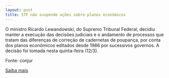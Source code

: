 ```yaml
---
layout: post
title: STF não suspende ações sobre planos econômicos
---
```

<p>O ministro Ricardo Lewandowski, do Supremo Tribunal Federal, decidiu manter a execução das decisões judiciais e o andamento de processos que tratam das diferenças de correção de cadernetas de poupança, por conta dos planos econômicos editados desde 1986 por sucessivos governos. A decisão foi tomada nesta quinta-feira (12/3).</p><p>Fonte: conjur</p><p><a href="http://www.conjur.com.br/2009-mar-12/stf-nega-liminar-suspender-acoes-planos-economicos" target="_blank">Saiba mais </a></p>
